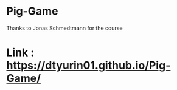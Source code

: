 # Pig-Game
Thanks to Jonas Schmedtmann for the course

# Link : https://dtyurin01.github.io/Pig-Game/
